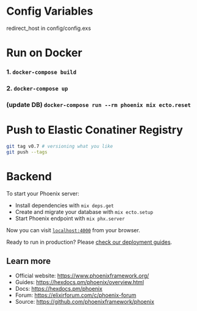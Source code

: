# Config Variables
  redirect_host in config/config.exs
# Run on Docker

### 1. `docker-compose build`

### 2. `docker-compose up`

### (update DB) `docker-compose run --rm phoenix mix ecto.reset`

# Push to Elastic Conatiner Registry

```sh
git tag v0.7 # versioning what you like
git push --tags
```

# Backend

To start your Phoenix server:

- Install dependencies with `mix deps.get`
- Create and migrate your database with `mix ecto.setup`
- Start Phoenix endpoint with `mix phx.server`

Now you can visit [`localhost:4000`](http://localhost:4000) from your browser.

Ready to run in production? Please [check our deployment guides](https://hexdocs.pm/phoenix/deployment.html).

## Learn more

- Official website: https://www.phoenixframework.org/
- Guides: https://hexdocs.pm/phoenix/overview.html
- Docs: https://hexdocs.pm/phoenix
- Forum: https://elixirforum.com/c/phoenix-forum
- Source: https://github.com/phoenixframework/phoenix
